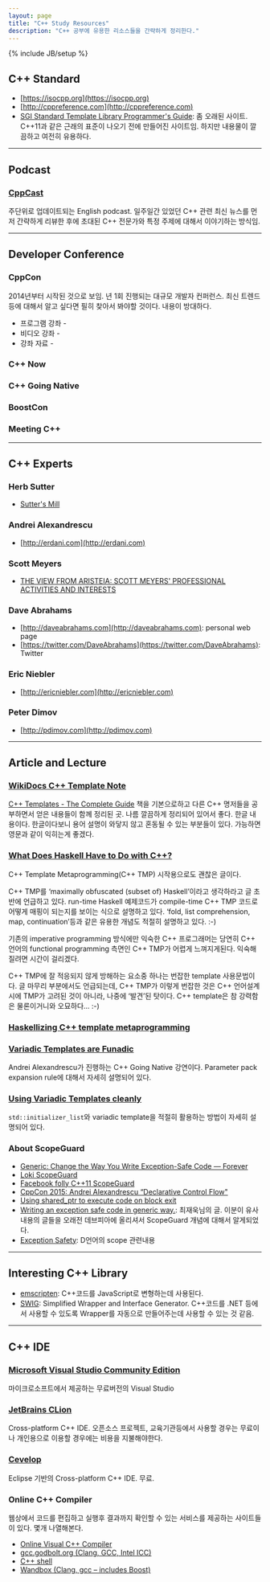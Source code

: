 ```yaml
---
layout: page
title: "C++ Study Resources"
description: "C++ 공부에 유용한 리소스들을 간략하게 정리한다."
---
```

{% include JB/setup %}

## C++ Standard
+ [https://isocpp.org](https://isocpp.org)
+ [http://cppreference.com](http://cppreference.com)
+ [SGI Standard Template Library Programmer's Guide](https://www.sgi.com/tech/stl/): 좀 오래된 사이트. C++11과 같은 근래의 표준이 나오기 전에 만들어진 사이트임. 하지만 내용물이 깔끔하고 여전히 유용하다.

---

## Podcast

### [CppCast](http://cppcast.com)
주단위로 업데이트되는 English podcast. 일주일간 있었던 C++ 관련 최신 뉴스를 먼저 간략하게 리뷰한 후에 초대된 C++ 전문가와 특정 주제에 대해서 이야기하는 방식임. 

---

## Developer Conference

### CppCon
2014년부터 시작된 것으로 보임. 년 1회 진행되는 대규모 개발자 컨퍼런스. 최신 트렌드등에 대해서 알고 싶다면 필히 찾아서 봐야할 것이다. 내용이 방대하다.

+ 프로그램 강좌 - 
+ 비디오 강좌 - 
+ 강좌 자료 - 

### C++ Now

### C++ Going Native

### BoostCon

### Meeting C++

---

## C++ Experts

### Herb Sutter
+ [Sutter's Mill](http://herbsutter.com)

### Andrei Alexandrescu
+ [http://erdani.com](http://erdani.com) 

### Scott Meyers
+ [THE VIEW FROM ARISTEIA: SCOTT MEYERS' PROFESSIONAL ACTIVITIES AND INTERESTS](http://scottmeyers.blogspot.kr) 

### Dave Abrahams
+ [http://daveabrahams.com](http://daveabrahams.com): personal web page
+ [https://twitter.com/DaveAbrahams](https://twitter.com/DaveAbrahams): Twitter

### Eric Niebler
+ [http://ericniebler.com](http://ericniebler.com)

### Peter Dimov
+ [http://pdimov.com](http://pdimov.com)

---

## Article and Lecture

### [WikiDocs C++ Template Note](https://wikidocs.net/book/54)
[C++ Templates - The Complete Guide](http://www.josuttis.com/tmplbook/) 책을 기본으로하고 다른 C++ 명저들을 공부하면서 얻은 내용들이 함께 정리된 곳. 나름 깔끔하게 정리되어 있어서 좋다. 한글 내용이다. 한글이다보니 용어 설명이 와닿지 않고 혼동될 수 있는 부분들이 있다. 가능하면 영문과 같이 익히는게 좋겠다.

### [What Does Haskell Have to Do with C++?](http://bartoszmilewski.com/2009/10/21/what-does-haskell-have-to-do-with-c/)
C++ Template Metaprogramming(C++ TMP) 시작용으로도 괜찮은 글이다.

C++ TMP를 ‘maximally obfuscated (subset of) Haskell’이라고 생각하라고 글 초반에 언급하고 있다. run-time Haskell 예제코드가 compile-time C++ TMP 코드로 어떻게 매핑이 되는지를 보이는 식으로 설명하고 있다. ‘fold, list comprehension, map, continuation’등과 같은 유용한 개념도 적절히 설명하고 있다. :-)

기존의 imperative programming 방식에만 익숙한 C++ 프로그래머는 당연히 C++ 언어의 functional programming 측면인 C++ TMP가 어렵게 느껴지게된다. 익숙해질려면 시간이 걸리겠다.

C++ TMP에 잘 적응되지 않게 방해하는 요소중 하나는 번잡한 template 사용문법이다. 글 마무리 부분에서도 언급되는데, C++ TMP가 이렇게 번잡한 것은 C++ 언어설계시에 TMP가 고려된 것이 아니라, 나중에 ‘발견’된 탓이다. C++ template은 참 강력함은 물론이거니와 오묘하다… :-)

### [Haskellizing C++ template metaprogramming](http://manu343726.github.io/c++/haskellizing-tmp/)

### [Variadic Templates are Funadic](https://channel9.msdn.com/Events/GoingNative/GoingNative-2012/Variadic-Templates-are-Funadic)
Andrei Alexandrescu가 진행하는 C++ Going Native 강연이다. Parameter pack expansion rule에 대해서 자세히 설명되어 있다.

### [Using Variadic Templates cleanly](http://florianjw.de/en/variadic_templates.html)
`std::initializer_list`와 variadic template을 적절히 활용하는 방법이 자세히 설명되어 있다.

### About ScopeGuard
+ [Generic: Change the Way You Write Exception-Safe Code — Forever](http://www.drdobbs.com/cpp/generic-change-the-way-you-write-excepti/184403758?pgno=2)
+ [Loki ScopeGuard](http://loki-lib.sourceforge.net/html/a00667.html)
+ [Facebook folly C++11 ScopeGuard](https://github.com/facebook/folly/blob/master/folly/ScopeGuard.h)
+ [CppCon 2015: Andrei Alexandrescu “Declarative Control Flow"](https://www.youtube.com/watch?v=WjTrfoiB0MQ)
+ [Using shared_ptr to execute code on block exit](http://www.boost.org/doc/libs/1_55_0/libs/smart_ptr/sp_techniques.html#on_block_exit)
+ [Writing an exception safe code in generic way.](http://www.codeproject.com/Articles/16752/Writing-an-exception-safe-code-in-generic-way): 최재욱님의 글. 이분이 유사내용의 글들을 오래전 데브피아에 올리셔서 ScopeGuard 개념에 대해서 알게되었다.
+ [Exception Safety](https://dlang.org/exception-safe.html): D언어의 scope 관련내용 

---

## Interesting C++ Library

+ [emscripten](http://kripken.github.io/emscripten-site/): C++코드를 JavaScript로 변형하는데 사용된다.
+ [SWIG](http://www.swig.org/exec.html): Simplified Wrapper and Interface Generator. C++코드를 .NET 등에서 사용할 수 있도록 Wrapper를 자동으로 만들어주는데 사용할 수 있는 것 같음.

---

## C++ IDE

### [Microsoft Visual Studio Community Edition](https://www.visualstudio.com/en-us/products/visual-studio-community-vs.aspx)
마이크로소프트에서 제공하는 무료버전의 Visual Studio

### [JetBrains CLion](https://www.jetbrains.com/clion/)
Cross-platform C++ IDE. 오픈소스 프로젝트, 교육기관등에서 사용할 경우는 무료이나 개인용으로 이용할 경우에는 비용을 지불해야한다.

### [Cevelop](https://www.cevelop.com)
Eclipse 기반의 Cross-platform C++ IDE. 무료.

### Online C++ Compiler
웹상에서 코드를 편집하고 실행후 결과까지 확인할 수 있는 서비스를 제공하는 사이트들이 있다. 몇개 나열해본다.

+ [Online Visual C++ Compiler](http://webcompiler.cloudapp.net)
+ [gcc.godbolt.org (Clang, GCC, Intel ICC)](http://gcc.godbolt.org)
+ [C++ shell](http://cpp.sh)
+ [Wandbox  (Clang, gcc – includes Boost)](http://melpon.org/wandbox/)
